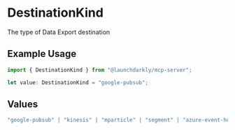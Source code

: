 # DestinationKind

The type of Data Export destination

## Example Usage

```typescript
import { DestinationKind } from "@launchdarkly/mcp-server";

let value: DestinationKind = "google-pubsub";
```

## Values

```typescript
"google-pubsub" | "kinesis" | "mparticle" | "segment" | "azure-event-hubs" | "snowflake-v2"
```